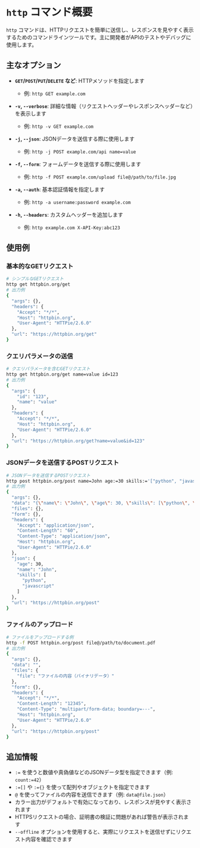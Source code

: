 # `http` コマンド概要

`http` コマンドは、HTTPリクエストを簡単に送信し、レスポンスを見やすく表示するためのコマンドラインツールです。主に開発者がAPIのテストやデバッグに使用します。

## 主なオプション

- **`GET`/`POST`/`PUT`/`DELETE` など**: HTTPメソッドを指定します
  - 例: `http GET example.com`

- **`-v`, `--verbose`**: 詳細な情報（リクエストヘッダーやレスポンスヘッダーなど）を表示します
  - 例: `http -v GET example.com`

- **`-j`, `--json`**: JSONデータを送信する際に使用します
  - 例: `http -j POST example.com/api name=value`

- **`-f`, `--form`**: フォームデータを送信する際に使用します
  - 例: `http -f POST example.com/upload file@/path/to/file.jpg`

- **`-a`, `--auth`**: 基本認証情報を指定します
  - 例: `http -a username:password example.com`

- **`-h`, `--headers`**: カスタムヘッダーを追加します
  - 例: `http example.com X-API-Key:abc123`

## 使用例

### 基本的なGETリクエスト
```bash
# シンプルなGETリクエスト
http get httpbin.org/get
# 出力例
{
  "args": {}, 
  "headers": {
    "Accept": "*/*", 
    "Host": "httpbin.org", 
    "User-Agent": "HTTPie/2.6.0"
  }, 
  "url": "https://httpbin.org/get"
}
```

### クエリパラメータの送信
```bash
# クエリパラメータを含むGETリクエスト
http get httpbin.org/get name=value id=123
# 出力例
{
  "args": {
    "id": "123", 
    "name": "value"
  }, 
  "headers": {
    "Accept": "*/*", 
    "Host": "httpbin.org", 
    "User-Agent": "HTTPie/2.6.0"
  }, 
  "url": "https://httpbin.org/get?name=value&id=123"
}
```

### JSONデータを送信するPOSTリクエスト
```bash
# JSONデータを送信するPOSTリクエスト
http post httpbin.org/post name=John age:=30 skills:='["python", "javascript"]'
# 出力例
{
  "args": {}, 
  "data": "{\"name\": \"John\", \"age\": 30, \"skills\": [\"python\", \"javascript\"]}", 
  "files": {}, 
  "form": {}, 
  "headers": {
    "Accept": "application/json", 
    "Content-Length": "60", 
    "Content-Type": "application/json", 
    "Host": "httpbin.org", 
    "User-Agent": "HTTPie/2.6.0"
  }, 
  "json": {
    "age": 30, 
    "name": "John", 
    "skills": [
      "python", 
      "javascript"
    ]
  }, 
  "url": "https://httpbin.org/post"
}
```

### ファイルのアップロード
```bash
# ファイルをアップロードする例
http -f POST httpbin.org/post file@/path/to/document.pdf
# 出力例
{
  "args": {}, 
  "data": "", 
  "files": {
    "file": "ファイルの内容（バイナリデータ）"
  }, 
  "form": {}, 
  "headers": {
    "Accept": "*/*", 
    "Content-Length": "12345", 
    "Content-Type": "multipart/form-data; boundary=---", 
    "Host": "httpbin.org", 
    "User-Agent": "HTTPie/2.6.0"
  }, 
  "url": "https://httpbin.org/post"
}
```

## 追加情報

- `:=` を使うと数値や真偽値などのJSONデータ型を指定できます（例: `count:=42`）
- `:=[]` や `:={}` を使って配列やオブジェクトを指定できます
- `@` を使ってファイルの内容を送信できます（例: `data@file.json`）
- カラー出力がデフォルトで有効になっており、レスポンスが見やすく表示されます
- HTTPSリクエストの場合、証明書の検証に問題があれば警告が表示されます
- `--offline` オプションを使用すると、実際にリクエストを送信せずにリクエスト内容を確認できます